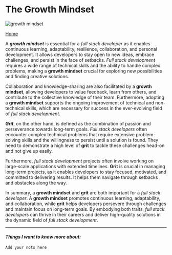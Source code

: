 # The Growth Mindset
![growth mindset](/reading-notes/growthmindset.jpg)

[Home](/reading-notes/README.md)

A ***growth mindset*** is essential for a *full stack developer* as it enables continuous learning, adaptability, resilience, collaboration, and personal development. It allows developers to stay open to new ideas, embrace challenges, and persist in the face of setbacks. *Full stack development* requires a wide range of technical skills and the ability to handle complex problems, making a **growth mindset** crucial for exploring new possibilities and finding creative solutions.

Collaboration and knowledge-sharing are also facilitated by a **growth mindset**, allowing developers to value feedback, learn from others, and contribute to the collective knowledge of their team. Furthermore, adopting a **growth mindset** supports the ongoing improvement of technical and non-technical skills, which are necessary for success in the ever-evolving field of *full stack development*.

***Grit***, on the other hand, is defined as the combination of passion and perseverance towards long-term goals. *Full stack developers* often encounter complex technical problems that require extensive problem-solving skills and the willingness to persist until a solution is found. They need to demonstrate a high level of **grit** to tackle these challenges head-on and not give up easily.

Furthermore, *full stack development* projects often involve working on large-scale applications with extended timelines. **Grit** is crucial in managing long-term projects, as it enables developers to stay focused, motivated, and committed to delivering results. It helps them navigate through setbacks and obstacles along the way.

In summary, a **growth mindset** and **grit** are both important for a *full stack developer*. A **growth mindset** promotes continuous learning, adaptability, and collaboration, while **grit** helps developers persevere through challenges and maintain focus on long-term goals. By embodying both traits, *full stack developers* can thrive in their careers and deliver high-quality solutions in the dynamic field of *full stack development*.

---

#### ***Things I want to know more about:***

```  
Add your nots here
```
